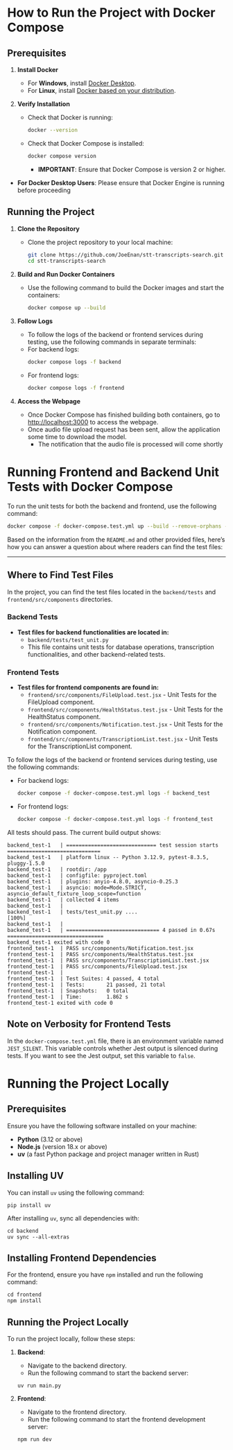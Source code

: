 # How to Run the Project with Docker Compose

## Prerequisites

1. **Install Docker**
   - For **Windows**, install [Docker Desktop](https://www.docker.com/products/docker-desktop).
   - For **Linux**, install [Docker based on your distribution](https://docs.docker.com/engine/install/).

2. **Verify Installation**
   - Check that Docker is running:
     ```bash
     docker --version
     ```
   - Check that Docker Compose is installed:
     ```bash
     docker compose version
     ```
     - **IMPORTANT**: Ensure that Docker Compose is version 2 or higher.
  - **For Docker Desktop Users**: Please ensure that Docker Engine is running before proceeding

## Running the Project

1. **Clone the Repository**
   - Clone the project repository to your local machine:
     ```bash
     git clone https://github.com/JoeEnan/stt-transcripts-search.git
     cd stt-transcripts-search
     ```

2. **Build and Run Docker Containers**
   - Use the following command to build the Docker images and start the containers:
     ```bash
     docker compose up --build
     ```

3. **Follow Logs**
   - To follow the logs of the backend or frontend services during testing, use the following commands in separate terminals:
   - For backend logs:
     ```bash
     docker compose logs -f backend
     ```
   - For frontend logs:
     ```bash
     docker compose logs -f frontend
     ```

4. **Access the Webpage**
   - Once Docker Compose has finished building both containers, go to [http://localhost:3000](http://localhost:3000) to access the webpage.
   - Once audio file upload request has been sent, allow the application some time to download the model.
      - The notification that the audio file is processed will come shortly

# Running Frontend and Backend Unit Tests with Docker Compose

To run the unit tests for both the backend and frontend, use the following command:
```bash
docker compose -f docker-compose.test.yml up --build --remove-orphans --force-recreate
```

Based on the information from the `README.md` and other provided files, here’s how you can answer a question about where readers can find the test files:

---

## Where to Find Test Files

In the project, you can find the test files located in the `backend/tests` and `frontend/src/components` directories. 

### Backend Tests
- **Test files for backend functionalities are located in:**
  - `backend/tests/test_unit.py`
  - This file contains unit tests for database operations, transcription functionalities, and other backend-related tests.

### Frontend Tests
- **Test files for frontend components are found in:**
  - `frontend/src/components/FileUpload.test.jsx` - Unit Tests for the FileUpload component.
  - `frontend/src/components/HealthStatus.test.jsx` - Unit Tests for the HealthStatus component.
  - `frontend/src/components/Notification.test.jsx` - Unit Tests for the Notification component.
  - `frontend/src/components/TranscriptionList.test.jsx` - Unit Tests for the TranscriptionList component.

To follow the logs of the backend or frontend services during testing, use the following commands:
- For backend logs:
  ```bash
  docker compose -f docker-compose.test.yml logs -f backend_test
  ```
- For frontend logs:
  ```bash
  docker compose -f docker-compose.test.yml logs -f frontend_test
  ```

All tests should pass. The current build output shows:
```shell
backend_test-1   | ============================= test session starts ==============================
backend_test-1   | platform linux -- Python 3.12.9, pytest-8.3.5, pluggy-1.5.0
backend_test-1   | rootdir: /app
backend_test-1   | configfile: pyproject.toml
backend_test-1   | plugins: anyio-4.8.0, asyncio-0.25.3
backend_test-1   | asyncio: mode=Mode.STRICT, asyncio_default_fixture_loop_scope=function
backend_test-1   | collected 4 items
backend_test-1   | 
backend_test-1   | tests/test_unit.py ....                                                  [100%]
backend_test-1   | 
backend_test-1   | ============================== 4 passed in 0.67s ===============================
backend_test-1 exited with code 0
frontend_test-1  | PASS src/components/Notification.test.jsx
frontend_test-1  | PASS src/components/HealthStatus.test.jsx
frontend_test-1  | PASS src/components/TranscriptionList.test.jsx
frontend_test-1  | PASS src/components/FileUpload.test.jsx
frontend_test-1  | 
frontend_test-1  | Test Suites: 4 passed, 4 total
frontend_test-1  | Tests:       21 passed, 21 total
frontend_test-1  | Snapshots:   0 total
frontend_test-1  | Time:        1.862 s
frontend_test-1 exited with code 0
```

## Note on Verbosity for Frontend Tests
In the `docker-compose.test.yml` file, there is an environment variable named `JEST_SILENT`. This variable controls whether Jest output is silenced during tests. If you want to see the Jest output, set this variable to `false`.

# Running the Project Locally

## Prerequisites
Ensure you have the following software installed on your machine:

- **Python** (3.12 or above)
- **Node.js** (version 18.x or above)
- **uv** (a fast Python package and project manager written in Rust)

## Installing UV
You can install `uv` using the following command:

```shell
pip install uv
```

After installing `uv`, sync all dependencies with:

```shell
cd backend
uv sync --all-extras
```

## Installing Frontend Dependencies
For the frontend, ensure you have `npm` installed and run the following command:

```shell
cd frontend
npm install
```

## Running the Project Locally
To run the project locally, follow these steps:

1. **Backend**:
   - Navigate to the backend directory.
   - Run the following command to start the backend server:

   ```shell
   uv run main.py
   ```

2. **Frontend**:
   - Navigate to the frontend directory.
   - Run the following command to start the frontend development server:

   ```shell
   npm run dev
   ```
